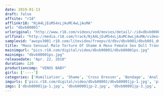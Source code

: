 ```yaml
---
date: 2019-01-13
draft: false
affsite: "r18"
afflinkr18: "NjA4LjEuMS4xLjAuMC4wLjAuMA"
url: "dbvb00001"
urloriginal: "http://www.r18.com/videos/vod/movies/detail/-/id=dbvb00001"
urlfinal: "http://media.r18.com/track/NjA4LjEuMS4xLjAuMC4wLjAuMA/videos/vod/movies/detail/-/id=dbvb00001"
samplevid: "awspv3001.r18.com/litevideo/freepv/d/dbv/dbvb001/dbvb001_dmb_w.mp4"
title: "Maso Sensual Male Torture Of Shame A Maso Female Sex Doll Transformation Episode-1: Endless Ecstasy After Being Forced To Cross Dress"
mainimgurl: "pics.r18.com/digital/video/dbvb00001/dbvb00001ps.jpg"
mainimgs: "dbvb00001ps.jpg"
releasedate: "Apr. 22, 2018"
duration: 120
productioncomp: "VENUS BABY"
girls: ['----']
categories: ['Humiliation', 'Shame', 'Cross Dresser', 'Bondage', 'Anal Sex', 'Hi-Def']
imgurls: ['pics.r18.com/digital/video/dbvb00001/dbvb00001jp-1.jpg', 'pics.r18.com/digital/video/dbvb00001/dbvb00001jp-2.jpg', 'pics.r18.com/digital/video/dbvb00001/dbvb00001jp-3.jpg', 'pics.r18.com/digital/video/dbvb00001/dbvb00001jp-4.jpg', 'pics.r18.com/digital/video/dbvb00001/dbvb00001jp-5.jpg', 'pics.r18.com/digital/video/dbvb00001/dbvb00001jp-6.jpg', 'pics.r18.com/digital/video/dbvb00001/dbvb00001jp-7.jpg', 'pics.r18.com/digital/video/dbvb00001/dbvb00001jp-8.jpg', 'pics.r18.com/digital/video/dbvb00001/dbvb00001jp-9.jpg', 'pics.r18.com/digital/video/dbvb00001/dbvb00001jp-10.jpg', 'pics.r18.com/digital/video/dbvb00001/dbvb00001jp-11.jpg', 'pics.r18.com/digital/video/dbvb00001/dbvb00001jp-12.jpg', 'pics.r18.com/digital/video/dbvb00001/dbvb00001jp-13.jpg', 'pics.r18.com/digital/video/dbvb00001/dbvb00001jp-14.jpg', 'pics.r18.com/digital/video/dbvb00001/dbvb00001jp-15.jpg', 'pics.r18.com/digital/video/dbvb00001/dbvb00001jp-16.jpg', 'pics.r18.com/digital/video/dbvb00001/dbvb00001jp-17.jpg', 'pics.r18.com/digital/video/dbvb00001/dbvb00001jp-18.jpg', 'pics.r18.com/digital/video/dbvb00001/dbvb00001jp-19.jpg', 'pics.r18.com/digital/video/dbvb00001/dbvb00001jp-20.jpg']
imgs: ['dbvb00001jp-1.jpg', 'dbvb00001jp-2.jpg', 'dbvb00001jp-3.jpg', 'dbvb00001jp-4.jpg', 'dbvb00001jp-5.jpg', 'dbvb00001jp-6.jpg', 'dbvb00001jp-7.jpg', 'dbvb00001jp-8.jpg', 'dbvb00001jp-9.jpg', 'dbvb00001jp-10.jpg', 'dbvb00001jp-11.jpg', 'dbvb00001jp-12.jpg', 'dbvb00001jp-13.jpg', 'dbvb00001jp-14.jpg', 'dbvb00001jp-15.jpg', 'dbvb00001jp-16.jpg', 'dbvb00001jp-17.jpg', 'dbvb00001jp-18.jpg', 'dbvb00001jp-19.jpg', 'dbvb00001jp-20.jpg']
---
```

